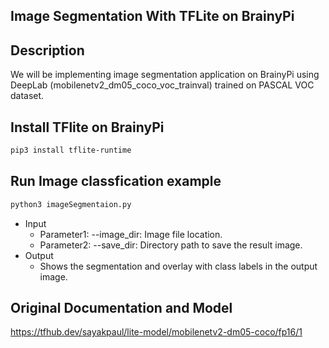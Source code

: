## Image Segmentation With TFLite on BrainyPi 
## Description
We will be implementing image segmentation application on BrainyPi using DeepLab (mobilenetv2_dm05_coco_voc_trainval) trained on PASCAL VOC dataset.

## Install TFlite on BrainyPi
```sh
pip3 install tflite-runtime
```

## Run Image classfication example
```sh
python3 imageSegmentaion.py 
```

- Input
  - Parameter1: --image_dir: Image file location.
  - Parameter2: --save_dir: Directory path to save the result image.
- Output
  - Shows the segmentation and overlay with class labels in the output image.
  
## Original Documentation and Model
https://tfhub.dev/sayakpaul/lite-model/mobilenetv2-dm05-coco/fp16/1
